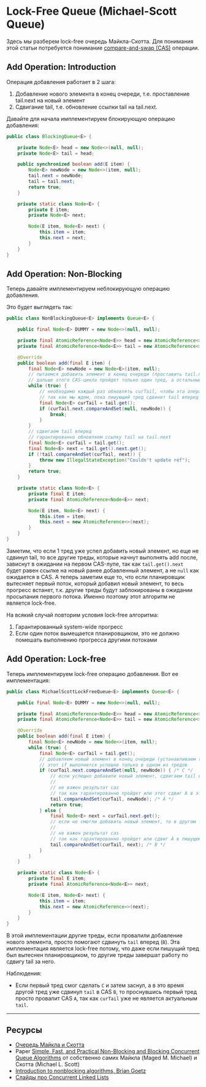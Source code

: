 # Lock-Free Queue (Michael-Scott Queue)

Здесь мы разберем lock-free очередь Майкла-Скотта. Для понимания этой статьи потребуется понимание [compare-and-swap (CAS)](https://en.wikipedia.org/wiki/Compare-and-swap) операции.

## Add Operation: Introduction

Операция добавления работает в 2 шага:
1. Добавление нового элемента в конец очереди, т.е. проставление tail.next на новый элемент
2. Сдвигание tail, т.е. обновление ссылки tail на tail.next.

Давайте для начала имплементируем блокирующую операцию добавления:
```java
public class BlockingQueue<E> {

    private Node<E> head = new Node<>(null, null);
    private Node<E> tail = head;

    public synchronized boolean add(E item) {
        Node<E> newNode = new Node<>(item, null);
        tail.next = newNode;
        tail = tail.next;
        return true;
    }

    private static class Node<E> {
        private E item;
        private Node<E> next;

        Node(E item, Node<E> next) {
            this.item = item;
            this.next = next;
        }
    }
}
```

## Add Operation: Non-Blocking

Теперь давайте имплементируем неблокирующую операцию добавления.

Это будет выглядеть так:
```java
public class NonBlockingQueue<E> implements Queue<E> {

    public final Node<E> DUMMY = new Node<>(null, null);

    private final AtomicReference<Node<E>> head = new AtomicReference<>(DUMMY);
    private final AtomicReference<Node<E>> tail = new AtomicReference<>(DUMMY);

    @Override
    public boolean add(final E item) {
        final Node<E> newNode = new Node<E>(item, null);
        // пытаемся добавить элемент в конец очереди (проставить tail.next)
        // дальше этого CAS-цикла пройдет только один тред, а остальные зависнут, так как `tail.next` всегда будет не null, пока не сдвинем tail вперед
        while (true) {
            // необходимо каждый раз обновлять curTail, чтобы эта операция eventually прошла успешно
            // так как мы ждем, пока пишующий тред сдвинет tail вперед
            final Node<E> curTail = tail.get();
            if (curTail.next.compareAndSet(null, newNode)) {
                break;
            }
        }
        // сдвигаем tail вперед
        // гарантированно обновляем ссылку tail на tail.next
        final Node<E> curTail = tail.get();
        final Node<E> next = tail.get().next.get();
        if (!tail.compareAndSet(curTail, next)) {
            throw new IllegalStateException("Couldn't update ref");
        }
        return true;
    }

    private static class Node<E> {
        private final E item;
        private final AtomicReference<Node<E>> next;

        Node(E item, Node<E> next) {
            this.item = item;
            this.next = new AtomicReference<>(next);
        }
    }
}
```

Заметим, что если 1 тред уже успел добавить новый элемент, но еще не сдвинул tail, то все другие треды, которые начнут выполнять add после, зависнут в ожидании на первом CAS-лупе, так как `tail.get().next` будет равен ссылке на новый ранее добавленный элемент, а не `null` как ожидается в CAS.
А теперь заметим еще то, что если планировщик вытесняет первый поток, который добавил новый элемент, то весь прогресс встанет, т.к. другие треды будут заблокированы в ожидании просыпания первого потока. Именно поэтому этот алгоритм не является lock-free.

На всякий случай повторим условия lock-free алгоритма:
1. Гарантированный system-wide прогресс
2. Если один поток вымещается планировщиком, это не должно помешать выполнению прогресса другими потоками

## Add Operation: Lock-free

Теперь имплементируем lock-free операцию добавления. Вот ее имплементация:
```java
public class MichaelScottLockFreeQueue<E> implements Queue<E> {

    public final Node<E> DUMMY = new Node<>(null, null);

    private final AtomicReference<Node<E>> head = new AtomicReference<>(DUMMY);
    private final AtomicReference<Node<E>> tail = new AtomicReference<>(DUMMY);

    @Override
    public boolean add(final E item) {
        final Node<E> newNode = new Node<>(item, null);
        while (true) {
            final Node<E> curTail = tail.get();
            // добавляем новый элемент в конец очереди (устанавливаем tail.next)
            // этот if выполнится успешно только в одном из тредов
            if (curTail.next.compareAndSet(null, newNode)) { /* C */
                // если успещно добавили новый элемент, сдвигаем tail вперед
                //
                // не важен результат cas
                // так как гарантированно пройдет или этот сдвиг A в этом же треде, или B сдвиг в другом треде
                tail.compareAndSet(curTail, newNode); /* A */
                return true;
            } else {
                final Node<E> next = curTail.next.get();
                // если не смогли добавить новый элемент, то в другом треде помогаем сдвинуть tail вперед (B)
                //
                // не важен результат cas
                // так как гарантированно пройдет или сдвиг A в пишущем треде, или этот же сдвиг в этом или другом треде
                tail.compareAndSet(curTail, next); /* B */
            }
        }
    }

    private static class Node<E> {
        private final E item;
        private final AtomicReference<Node<E>> next;

        Node(E item, Node<E> next) {
            this.item = item;
            this.next = new AtomicReference<>(next);
        }
    }
}
```

В этой имплементации другие треды, если провалили добавление нового элемента, просто помогают сдвинуть `tail` вперед (`B`). Эта имплементация является lock-free потому, что даже если пишущий тред был вытеснен планировщиком, то другие треды завершат работу по сдвигу tail за него.

Наблюдения:
- Если первый тред смог сделать `С` и затем заснул, а в это время другой тред уже сдвинул `tail` в CAS `B`, то проснувшись первый тред просто провалит CAS `A`, так как `curTail` уже не является актуальным `tail`.

---

## Ресурсы

- [Очередь Майкла и Скотта](https://neerc.ifmo.ru/wiki/index.php?title=%D0%9E%D1%87%D0%B5%D1%80%D0%B5%D0%B4%D1%8C_%D0%9C%D0%B0%D0%B9%D0%BA%D0%BB%D0%B0_%D0%B8_%D0%A1%D0%BA%D0%BE%D1%82%D1%82%D0%B0)
- Paper [Simple, Fast, and Practical Non-Blocking and Blocking Concurrent Queue Algorithms](https://www.cs.rochester.edu/~scott/papers/1996_PODC_queues.pdf) от собственно самих Майкла (Maged M. Michael) и Скотта (Michael L. Scott)
- [Introduction to nonblocking algorithms, Brian Goetz](https://web.archive.org/web/20201109040328/https://www.ibm.com/developerworks/java/library/j-jtp04186/)
- [Слайды про Concurrent Linked Lists](https://www.cse.wustl.edu/~angelee/archive/cse539/spr15/lectures/lists.pdf)
